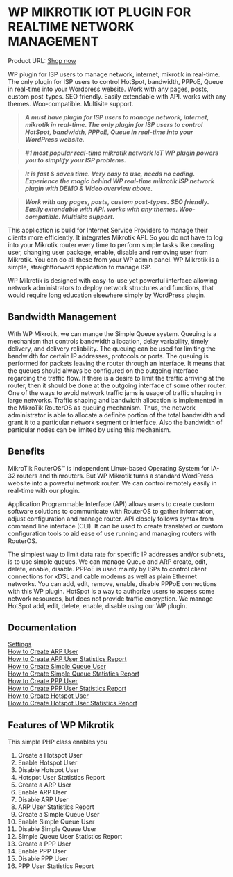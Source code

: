 # WP MIKROTIK IOT PLUGIN FOR REALTIME NETWORK MANAGEMENT

Product URL: [Shop now](https://garazlab.com/product/wp-mikrotik-iot-plugin-for-realtime-network-management/)

WP plugin for ISP users to manage network, internet, mikrotik in real-time. The only plugin for ISP users  to control HotSpot, bandwidth, PPPoE, Queue in real-time into your Wordpress website. Work with any pages, posts, custom post-types. SEO friendly. Easily extendable with API. works with any themes. Woo-compatible. Multisite support.

> ***A must have plugin for ISP users to manage network, internet, mikrotik in real-time. The only plugin for ISP users  to control HotSpot, bandwidth, PPPoE, Queue in real-time into your WordPress website.***

> ***#1 most popular real-time mikrotik network IoT WP plugin powers you to simplify your ISP problems.***

> ***It is fast & saves time. Very easy to use, needs no coding. Experience the magic behind WP real-time mikrotik ISP network plugin with DEMO & Video overview above.***

> ***Work with any pages, posts, custom post-types. SEO friendly. Easily extendable with API. works with any themes. Woo-compatible. Multisite support.***

This application is build for Internet Service Providers to manage their clients more efficiently. It integrates Mikrotik API. So you do not have to log into your Mikrotik router every time to perform simple tasks like creating user, changing user package, enable, disable and removing user from Mikrotik. You can do all these from your WP admin panel. WP Mikrotik is a simple, straightforward application to manage ISP.

WP Mikrotik is designed with easy-to-use yet powerful interface allowing network administrators to deploy network structures and functions, that would require long education elsewhere simply by WordPress plugin.

## Bandwidth Management
With WP Mikrotik, we can mange the Simple Queue system. Queuing is a mechanism that controls bandwidth allocation, delay variability, timely delivery, and delivery reliability. The queuing can be used for limiting the bandwidth for certain IP addresses, protocols or ports. The queuing is performed for packets leaving the router through an interface. It means that the queues should always be configured on the outgoing interface regarding the traffic flow. If there is a desire to limit the traffic arriving at the router, then it should be done at the outgoing interface of some other router. One of the ways to avoid network traffic jams is usage of traffic shaping in large networks. Traffic shaping and bandwidth allocation is implemented in the MikroTik RouterOS as queuing mechanism. Thus, the network administrator is able to allocate a definite portion of the total bandwidth and grant it to a particular network segment or interface. Also the bandwidth of particular nodes can be limited by using this mechanism.

## Benefits
MikroTik RouterOS™ is independent Linux-based Operating System for IA-32 routers and thinrouters. But WP Mikrotik turns a standard WordPress website into a powerful network router. We can control remotely easily in real-time with our plugin.

Application Programmable Interface (API) allows users to create custom software solutions to communicate with RouterOS to gather information, adjust configuration and manage router. API closely follows syntax from command line interface (CLI). It can be used to create translated or custom configuration tools to aid ease of use running and managing routers with RouterOS.

The simplest way to limit data rate for specific IP addresses and/or subnets, is to use simple queues. We can manage Queue and ARP create, edit, delete, enable, disable. PPPoE is used mainly by ISPs to control client connections for xDSL and cable modems as well as plain Ethernet networks. You can add, edit, remove, enable, disable PPPoE connections with this WP plugin. HotSpot is a way to authorize users to access some network resources, but does not provide traffic encryption. We manage HotSpot add, edit, delete, enable, disable using our WP plugin.

## Documentation
[Settings](https://garazlab.com/documentation/wp-mikrotik-settings/)  
[How to Create ARP User](https://garazlab.com/documentation/wp-mikrotik-how-to-create-arp-user/)  
[How to Create ARP User Statistics Report](https://garazlab.com/documentation/wp-mikrotik-how-to-create-arp-user-statistics-report/)  
[How to Create Simple Queue User](https://garazlab.com/documentation/wp-mikrotik-how-to-create-simple-queue-user/)  
[How to Create Simple Queue Statistics Report](https://garazlab.com/documentation/wp-mikrotik-how-to-create-simple-queue-statistics-report/)  
[How to Create PPP User](https://garazlab.com/documentation/wp-mikrotik-how-to-create-ppp-user/)  
[How to Create PPP User Statistics Report](https://garazlab.com/documentation/wp-mikrotik-how-to-create-ppp-user-statistics-report/)  
[How to Create Hotspot User](https://garazlab.com/documentation/wp-mikrotik-how-to-create-hotspot-user/)  
[How to Create Hotspot User Statistics Report](https://garazlab.com/documentation/wp-mikrotik-how-to-create-hotspot-user-statistics-report/)  

## Features of WP Mikrotik
This simple PHP class enables you

1. Create a Hotspot User
2. Enable Hotspot User
3. Disable Hotspot User
4. Hotspot User Statistics Report
5. Create a ARP User
6. Enable ARP User
7. Disable ARP User
8. ARP User Statistics Report
9. Create a Simple Queue User
10. Enable Simple Queue User
11. Disable Simple Queue User
12. Simple Queue User Statistics Report
13. Create a PPP User
14. Enable PPP User
15. Disable PPP User
16. PPP User Statistics Report
